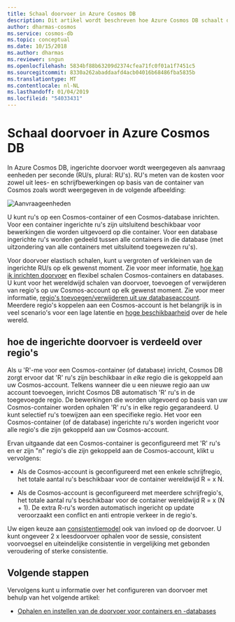 ```yaml
---
title: Schaal doorvoer in Azure Cosmos DB
description: Dit artikel wordt beschreven hoe Azure Cosmos DB schaalt de doorvoer elastisch
author: dharmas-cosmos
ms.service: cosmos-db
ms.topic: conceptual
ms.date: 10/15/2018
ms.author: dharmas
ms.reviewer: sngun
ms.openlocfilehash: 5834bf88b63209d2374cfea71fc0f01a1f7451c5
ms.sourcegitcommit: 8330a262abaddaafd4acb04016b68486fba5835b
ms.translationtype: MT
ms.contentlocale: nl-NL
ms.lasthandoff: 01/04/2019
ms.locfileid: "54033431"
---
```

# <a name="scaling-throughput-in-azure-cosmos-db"></a>Schaal doorvoer in Azure Cosmos DB

In Azure Cosmos DB, ingerichte doorvoer wordt weergegeven als aanvraag eenheden per seconde (RU/s, plural: RU's). RU's meten van de kosten voor zowel uit lees- en schrijfbewerkingen op basis van de container van Cosmos zoals wordt weergegeven in de volgende afbeelding:

![Aanvraageenheden](./media/scale-throughput/figure1.png)

U kunt ru's op een Cosmos-container of een Cosmos-database inrichten. Voor een container ingerichte ru's zijn uitsluitend beschikbaar voor bewerkingen die worden uitgevoerd op die container. Voor een database ingerichte ru's worden gedeeld tussen alle containers in die database (met uitzondering van alle containers met uitsluitend toegewezen ru's).

Voor doorvoer elastisch schalen, kunt u vergroten of verkleinen van de ingerichte RU/s op elk gewenst moment. Zie voor meer informatie, [hoe kan ik inrichten doorvoer](set-throughput.md) en flexibel schalen Cosmos-containers en databases. U kunt voor het wereldwijd schalen van doorvoer, toevoegen of verwijderen van regio's op uw Cosmos-account op elk gewenst moment. Zie voor meer informatie, [regio's toevoegen/verwijderen uit uw databaseaccount](how-to-manage-database-account.md#addremove-regions-from-your-database-account). Meerdere regio's koppelen aan een Cosmos-account is het belangrijk is in veel scenario's voor een lage latentie en [hoge beschikbaarheid](high-availability.md) over de hele wereld.

## <a name="how-provisioned-throughput-is-distributed-across-regions"></a>hoe de ingerichte doorvoer is verdeeld over regio's

Als u 'R'-me voor een Cosmos-container (of database) inricht, Cosmos DB zorgt ervoor dat 'R' ru's zijn beschikbaar in *elke* regio die is gekoppeld aan uw Cosmos-account. Telkens wanneer die u een nieuwe regio aan uw account toevoegen, inricht Cosmos DB automatisch 'R' ru's in de toegevoegde regio. De bewerkingen die worden uitgevoerd op basis van uw Cosmos-container worden ophalen 'R' ru's in elke regio gegarandeerd. U kunt selectief ru's toewijzen aan een specifieke regio. Het voor een Cosmos-container (of de database) ingerichte ru's worden ingericht voor alle regio's die zijn gekoppeld aan uw Cosmos-account.

Ervan uitgaande dat een Cosmos-container is geconfigureerd met 'R' ru's en er zijn "n" regio's die zijn gekoppeld aan de Cosmos-account, klikt u vervolgens:

- Als de Cosmos-account is geconfigureerd met een enkele schrijfregio, het totale aantal ru's beschikbaar voor de container wereldwijd R = x N.

- Als de Cosmos-account is geconfigureerd met meerdere schrijfregio's, het totale aantal ru's beschikbaar voor de container wereldwijd R = x (N + 1). De extra R-ru's worden automatisch ingericht op update veroorzaakt een conflict en anti entropie verkeer in de regio's.

Uw eigen keuze aan [consistentiemodel](consistency-levels.md) ook van invloed op de doorvoer. U kunt ongeveer 2 x leesdoorvoer ophalen voor de sessie, consistent voorvoegsel en uiteindelijke consistentie in vergelijking met gebonden veroudering of sterke consistentie.

## <a name="next-steps"></a>Volgende stappen

Vervolgens kunt u informatie over het configureren van doorvoer met behulp van het volgende artikel:

* [Ophalen en instellen van de doorvoer voor containers en -databases](set-throughput.md) 

